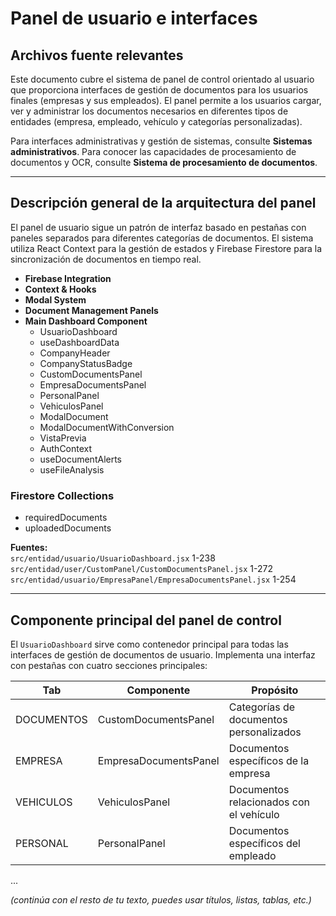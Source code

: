 # Panel de usuario e interfaces

## Archivos fuente relevantes

Este documento cubre el sistema de panel de control orientado al usuario que proporciona interfaces de gestión de documentos para los usuarios finales (empresas y sus empleados). El panel permite a los usuarios cargar, ver y administrar los documentos necesarios en diferentes tipos de entidades (empresa, empleado, vehículo y categorías personalizadas).

Para interfaces administrativas y gestión de sistemas, consulte **Sistemas administrativos**. Para conocer las capacidades de procesamiento de documentos y OCR, consulte **Sistema de procesamiento de documentos**.

---

## Descripción general de la arquitectura del panel

El panel de usuario sigue un patrón de interfaz basado en pestañas con paneles separados para diferentes categorías de documentos. El sistema utiliza React Context para la gestión de estados y Firebase Firestore para la sincronización de documentos en tiempo real.

- **Firebase Integration**
- **Context & Hooks**
- **Modal System**
- **Document Management Panels**
- **Main Dashboard Component**
  - UsuarioDashboard
  - useDashboardData
  - CompanyHeader
  - CompanyStatusBadge
  - CustomDocumentsPanel
  - EmpresaDocumentsPanel
  - PersonalPanel
  - VehiculosPanel
  - ModalDocument
  - ModalDocumentWithConversion
  - VistaPrevia
  - AuthContext
  - useDocumentAlerts
  - useFileAnalysis

### Firestore Collections

- requiredDocuments
- uploadedDocuments

**Fuentes:**  
`src/entidad/usuario/UsuarioDashboard.jsx` 1-238  
`src/entidad/user/CustomPanel/CustomDocumentsPanel.jsx` 1-272  
`src/entidad/usuario/EmpresaPanel/EmpresaDocumentsPanel.jsx` 1-254

---

## Componente principal del panel de control

El `UsuarioDashboard` sirve como contenedor principal para todas las interfaces de gestión de documentos de usuario. Implementa una interfaz con pestañas con cuatro secciones principales:

| Tab        | Componente             | Propósito                              |
|------------|------------------------|----------------------------------------|
| DOCUMENTOS | CustomDocumentsPanel   | Categorías de documentos personalizados|
| EMPRESA    | EmpresaDocumentsPanel  | Documentos específicos de la empresa   |
| VEHICULOS  | VehiculosPanel         | Documentos relacionados con el vehículo|
| PERSONAL   | PersonalPanel          | Documentos específicos del empleado    |

...

*(continúa con el resto de tu texto, puedes usar títulos, listas, tablas, etc.)*